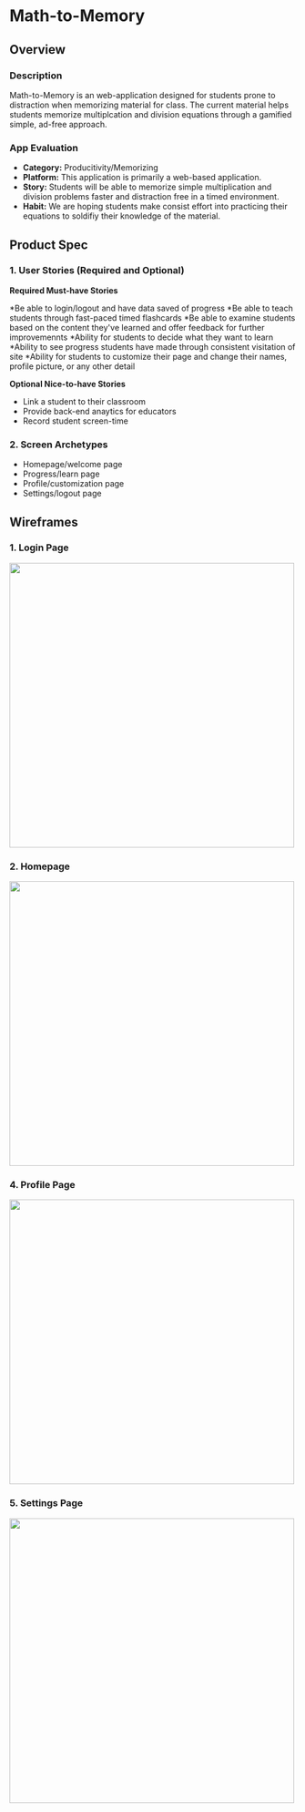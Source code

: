 # Math-to-Memory

## Overview
### Description
Math-to-Memory is an web-application designed for students prone to distraction when memorizing material for class. The current material helps students memorize multiplcation and division equations through a gamified simple, ad-free approach. 

### App Evaluation
- **Category:** Producitivity/Memorizing
- **Platform:** This application is primarily a web-based application.
- **Story:** Students will be able to memorize simple multiplication and division problems faster and distraction free in a timed environment. 
- **Habit:** We are hoping students make consist effort into practicing their equations to soldifiy their knowledge of the material.

## Product Spec
### 1. User Stories (Required and Optional)
**Required Must-have Stories**

*Be able to login/logout and have data saved of progress
*Be able to teach students through fast-paced timed flashcards
*Be able to examine students based on the content they've learned and offer feedback for further improvemennts
*Ability for students to decide what they want to learn
*Ability to see progress students have made through consistent visitation of site
*Ability for students to customize their page and change their names, profile picture, or any other detail


**Optional Nice-to-have Stories**

* Link a student to their classroom
* Provide back-end anaytics for educators 
* Record student screen-time

### 2. Screen Archetypes

* Homepage/welcome page
* Progress/learn page
* Profile/customization page
* Settings/logout page

## Wireframes 

### 1. Login Page
<img src="https://i.postimg.cc/HLmbBMvw/Screen-Shot-2020-12-25-at-6-36-22-PM.png" width=500><br>
### 2. Homepage 
<img src="https://i.postimg.cc/7Z32G6Pf/Screen-Shot-2020-12-25-at-6-36-56-PM.png" width=500><br>
### 4. Profile Page
<img src="https://i.postimg.cc/bY5b4WFN/Screen-Shot-2020-12-25-at-6-36-49-PM.png.png" width=500><br>
### 5. Settings Page
<img src="https://i.postimg.cc/mDXML5Lj/Screen-Shot-2020-12-25-at-6-36-32-PM.png" width=500><br>

